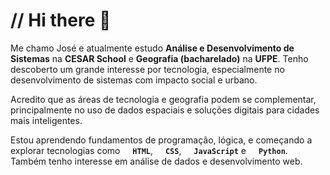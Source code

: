 # // Hi there 👋

Me chamo José e atualmente estudo **Análise e Desenvolvimento de Sistemas** na **CESAR School** e **Geografia (bacharelado)** na **UFPE**. Tenho descoberto um grande interesse por tecnologia, especialmente no desenvolvimento de sistemas com impacto social e urbano.

Acredito que as áreas de tecnologia e geografia podem se complementar, principalmente no uso de dados espaciais e soluções digitais para cidades mais inteligentes.

Estou aprendendo fundamentos de programação, lógica, e começando a explorar tecnologias como <img width="12px" src="https://cdn.jsdelivr.net/gh/devicons/devicon@latest/icons/html5/html5-original.svg" /> **`HTML`**, <img width="12px" src="https://cdn.jsdelivr.net/gh/devicons/devicon@latest/icons/css3/css3-original.svg" /> **`CSS`**, <img width="12px" src="https://cdn.jsdelivr.net/gh/devicons/devicon@latest/icons/javascript/javascript-original.svg" /> **`JavaScript`** e <img width="12px" src="https://cdn.jsdelivr.net/gh/devicons/devicon@latest/icons/python/python-original.svg" /> **`Python`**. Também tenho interesse em análise de dados e desenvolvimento web.
